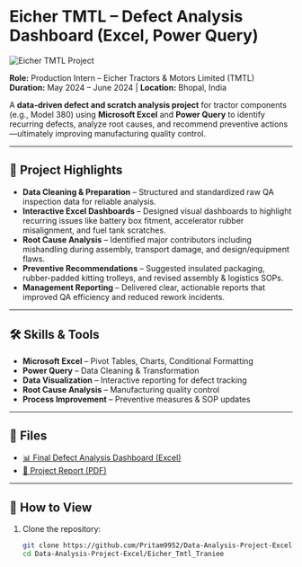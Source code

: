 # Eicher TMTL – Defect Analysis Dashboard (Excel, Power Query)

![Eicher TMTL Project](./images/thumbanil_eicher.jpg)

**Role:** Production Intern – Eicher Tractors & Motors Limited (TMTL)  
**Duration:** May 2024 – June 2024 | **Location:** Bhopal, India  

A **data-driven defect and scratch analysis project** for tractor components (e.g., Model 380) using **Microsoft Excel** and **Power Query** to identify recurring defects, analyze root causes, and recommend preventive actions—ultimately improving manufacturing quality control.

---

## 🚀 Project Highlights

- **Data Cleaning & Preparation** – Structured and standardized raw QA inspection data for reliable analysis.  
- **Interactive Excel Dashboards** – Designed visual dashboards to highlight recurring issues like battery box fitment, accelerator rubber misalignment, and fuel tank scratches.  
- **Root Cause Analysis** – Identified major contributors including mishandling during assembly, transport damage, and design/equipment flaws.  
- **Preventive Recommendations** – Suggested insulated packaging, rubber-padded kitting trolleys, and revised assembly & logistics SOPs.  
- **Management Reporting** – Delivered clear, actionable reports that improved QA efficiency and reduced rework incidents.

---

## 🛠 Skills & Tools
- **Microsoft Excel** – Pivot Tables, Charts, Conditional Formatting  
- **Power Query** – Data Cleaning & Transformation  
- **Data Visualization** – Interactive reporting for defect tracking  
- **Root Cause Analysis** – Manufacturing quality control  
- **Process Improvement** – Preventive measures & SOP updates  

---

## 📂 Files
- [📊 Final Defect Analysis Dashboard (Excel)](Final_Defect_Analysis_Project.xlsx)  
- [📄 Project Report (PDF)](Defects%20and%20Scratch%20(1).pdf)  

---

## 📌 How to View
1. Clone the repository:
   ```bash
   git clone https://github.com/Pritam9952/Data-Analysis-Project-Excel.git
   cd Data-Analysis-Project-Excel/Eicher_Tmtl_Traniee
